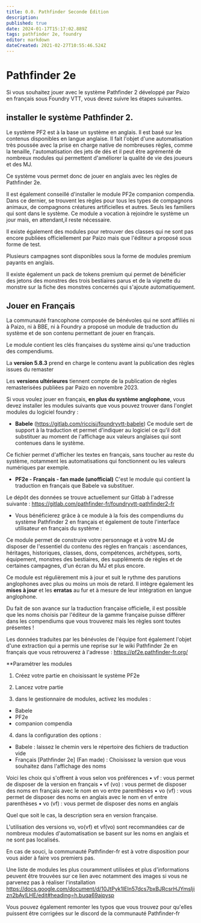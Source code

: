 ```yaml
---
title: 0.0. Pathfinder Seconde Édition
description: 
published: true
date: 2024-01-17T15:17:02.889Z
tags: pathfinder 2e, foundry
editor: markdown
dateCreated: 2021-02-27T10:55:46.524Z
---
```


# Pathfinder 2e
Si vous souhaitez jouer avec le système Pathfinder 2 développé par Paizo en français sous Foundry VTT, vous devez suivre les étapes suivantes.



## installer le système Pathfinder 2.

Le système PF2 est à la base un système en anglais. Il est basé sur les contenus disponibles en langue anglaise. Il fait l'objet d'une automatisation très poussée avec la prise en charge native de nombreuses règles, comme la tenaille, l'automatisation des jets de dés et il peut être agrémenté de nombreux modules qui permettent d'améliorer la qualité de vie des joueurs et des MJ.

Ce système vous permet donc de jouer en anglais avec les règles de Pathfinder 2e. 

Il est également conseillé d'installer le module PF2e companion compendia. Dans ce dernier, se trouvent les règles pour tous les types de compagnons animaux, de compagnons créatures artificielles et autres. Seuls les familiers qui sont dans le système. Ce module a vocation à rejoindre le système un jour mais, en attendant,il reste nécessaire.

Il existe également des modules pour retrouver des classes qui ne sont pas encore publiées officiellement par Paizo mais que l'éditeur a proposé sous forme de test.

Plusieurs campagnes sont disponibles sous la forme de modules premium payants en anglais.

Il existe également un pack de tokens premium qui permet de bénéficier des jetons des monstres des trois bestiaires parus et de la vignette du monstre sur la fiche des monstres concernés qui s'ajoute automatiquement.

## Jouer en Français

La communauté francophone composée de bénévoles qui ne sont affiliés ni à Paizo, ni à BBE, ni à Foundry a proposé un module de traduction du système et de son contenu permettant de jouer en français.

Le module contient les clés françaises du système ainsi qu'une traduction des compendiums. 

La **version 5.8.3** prend en charge le contenu avant la publication des règles issues du remaster

Les **versions ultérieures** tiennent compte de la publication de règles remasterisées publiées par Paizo en novembre 2023.

Si vous voulez jouer en français, **en plus du système anglophone**, vous devez installer les modules suivants que vous pouvez trouver dans l'onglet modules du logiciel foundry :

- **Babele** (https://gitlab.com/riccisi/foundryvtt-babele) 
Ce module sert de support à la traduction et permet d'indiquer au logiciel ce qu'il doit substituer au moment de l'affichage aux valeurs anglaises qui sont contenues dans le système.

Ce fichier permet d'afficher les textes en français, sans toucher au reste du système, notamment les automatisations qui fonctionnent ou les valeurs numériques par exemple.


- **PF2e - Français - fan made (unofficial)**
C'est le module qui contient la traduction en français que Babele va substituer.

Le dépôt des données se trouve actuellement sur Gitlab à l'adresse suivante : https://gitlab.com/pathfinder-fr/foundryvtt-pathfinder2-fr 

* Vous bénéficierez grâce à ce module à la fois des compendiums du système Pathfinder 2 en français et également de toute l'interface utilisateur en français du système :

Ce module permet de construire votre personnage et à votre MJ de disposer de l'essentiel du contenu des règles en français : ascendances, héritages, historiques, classes, dons, compétences, archétypes, sorts, équipement, monstres des bestiaires, des suppléments de règles et de certaines campagnes, d'un écran du MJ et plus encore. 

Ce module est régulièrement mis à jour et suit le rythme des parutions anglophones avec plus ou moins un mois de retard. Il intègre également les **mises à jour** et les **erratas** au fur et à mesure de leur intégration en langue anglophone. 

Du fait de son avance sur la traduction française officielle, il est possible que les noms choisis par l'éditeur de la gamme française puisse différer dans les compendiums que vous trouverez mais les règles sont toutes présentes !

Les données traduites par les bénévoles de l'équipe font également l'objet d'une extraction qui a permis une reprise sur le wiki Pathfinder 2e en français que vous retrouverez à l'adresse : https://pf2e.pathfinder-fr.org/

**Paramétrer les modules

1. Créez votre partie en choisissant le système PF2e

2. Lancez votre partie

3. dans le gestionnaire de modules, activez les modules :
- Babele
- PF2e
- companion compendia

4. dans la configuration des options :
- Babele : laissez le chemin vers le répertoire des fichiers de traduction vide
- Français \[Pathfinder 2e\] (Fan made) : Choisissez la version que vous souhaitez dans l'affichage des noms

Voici les choix qui s'offrent à vous selon vos préférences
• vf : vous permet de disposer de la version en français 
• vf (vo) : vous permet de disposer des noms en français avec le nom en vo entre parenthèses
• vo (vf) : vous permet de disposer des noms en anglais avec le nom en vf entre parenthèses
• vo (vf) : vous permet de disposer des noms en anglais

Quel que soit le cas, la description sera en version française.

L'utilisation des versions vo, vo(vf) et vf(vo) sont recommandées car de nombreux modules d'automatisation se basent sur les noms en anglais et ne sont pas localisés.

En cas de souci, la communauté Pathfinder-fr est à votre disposition pour vous aider à faire vos premiers pas.

Une liste de modules les plus couramment utilisées et plus d'informations peuvent être trouvées sur ce lien avec notamment des images si vous ne parvenez pas à réaliser l'installation
https://docs.google.com/document/d/10JtPyk1lEln57dcs7bxBJRcsrHJYmsIjizn2bAylLHE/edit#heading=h.buqa69ajpysp

Vous pouvez également remonter les typos que vous trouvez pour qu'elles puissent être corrigées sur le discord de la communauté Pathfinder-fr